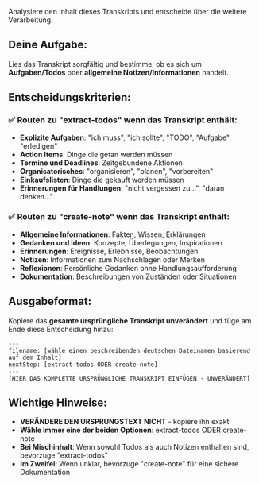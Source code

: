 Analysiere den Inhalt dieses Transkripts und entscheide über die weitere Verarbeitung.

## Deine Aufgabe:

Lies das Transkript sorgfältig und bestimme, ob es sich um **Aufgaben/Todos** oder **allgemeine Notizen/Informationen** handelt.

## Entscheidungskriterien:

### ✅ **Routen zu "extract-todos"** wenn das Transkript enthält:
- **Explizite Aufgaben**: "ich muss", "ich sollte", "TODO", "Aufgabe", "erledigen"
- **Action Items**: Dinge die getan werden müssen
- **Termine und Deadlines**: Zeitgebundene Aktionen
- **Organisatorisches**: "organisieren", "planen", "vorbereiten"
- **Einkaufslisten**: Dinge die gekauft werden müssen
- **Erinnerungen für Handlungen**: "nicht vergessen zu...", "daran denken..."

### ✅ **Routen zu "create-note"** wenn das Transkript enthält:
- **Allgemeine Informationen**: Fakten, Wissen, Erklärungen
- **Gedanken und Ideen**: Konzepte, Überlegungen, Inspirationen
- **Erinnerungen**: Ereignisse, Erlebnisse, Beobachtungen
- **Notizen**: Informationen zum Nachschlagen oder Merken
- **Reflexionen**: Persönliche Gedanken ohne Handlungsaufforderung
- **Dokumentation**: Beschreibungen von Zuständen oder Situationen

## Ausgabeformat:

Kopiere das **gesamte ursprüngliche Transkript unverändert** und füge am Ende diese Entscheidung hinzu:

```
---
filename: [wähle einen beschreibenden deutschen Dateinamen basierend auf dem Inhalt]
nextStep: [extract-todos ODER create-note]
---
[HIER DAS KOMPLETTE URSPRÜNGLICHE TRANSKRIPT EINFÜGEN - UNVERÄNDERT]
```

## Wichtige Hinweise:

- **VERÄNDERE DEN URSPRUNGSTEXT NICHT** - kopiere ihn exakt
- **Wähle immer eine der beiden Optionen**: extract-todos ODER create-note
- **Bei Mischinhalt**: Wenn sowohl Todos als auch Notizen enthalten sind, bevorzuge "extract-todos"
- **Im Zweifel**: Wenn unklar, bevorzuge "create-note" für eine sichere Dokumentation
